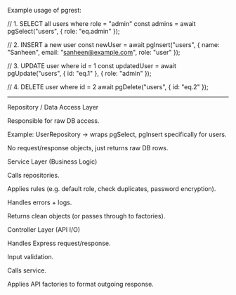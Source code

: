 Example usage of pgrest:

// 1. SELECT all users where role = "admin"
const admins = await pgSelect("users", { role: "eq.admin" });

// 2. INSERT a new user
const newUser = await pgInsert("users", {
  name: "Sanheen",
  email: "sanheen@example.com",
  role: "user"
});

// 3. UPDATE user where id = 1
const updatedUser = await pgUpdate("users", { id: "eq.1" }, { role: "admin" });

// 4. DELETE user where id = 2
await pgDelete("users", { id: "eq.2" });

--------------------------------------------------------

Repository / Data Access Layer

Responsible for raw DB access.

Example: UserRepository → wraps pgSelect, pgInsert specifically for users.

No request/response objects, just returns raw DB rows.

Service Layer (Business Logic)

Calls repositories.

Applies rules (e.g. default role, check duplicates, password encryption).

Handles errors + logs.

Returns clean objects (or passes through to factories).


Controller Layer (API I/O)

Handles Express request/response.

Input validation.

Calls service.

Applies API factories to format outgoing response.